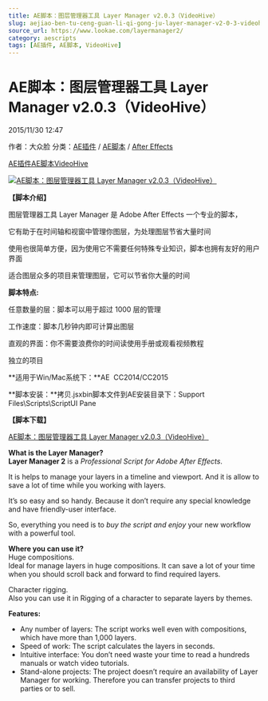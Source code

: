 ```yaml
---
title: AE脚本：图层管理器工具 Layer Manager v2.0.3（VideoHive）
slug: aejiao-ben-tu-ceng-guan-li-qi-gong-ju-layer-manager-v2-0-3-videohive
source_url: https://www.lookae.com/layermanager2/
category: aescripts
tags: [AE插件, AE脚本, VideoHive]
---
```

# AE脚本：图层管理器工具 Layer Manager v2.0.3（VideoHive）

2015/11/30 12:47

作者：大众脸
分类：[AE插件](https://www.lookae.com/after-effects/aechajian/) / [AE脚本](https://www.lookae.com/after-effects/aescripts/) / [After Effects](https://www.lookae.com/after-effects/)

[AE插件](https://www.lookae.com/tag/ae%e6%8f%92%e4%bb%b6/)[AE脚本](https://www.lookae.com/tag/ae%e8%84%9a%e6%9c%ac/)[VideoHive](https://www.lookae.com/tag/videohive/)

[![AE脚本：图层管理器工具 Layer Manager v2.0.3（VideoHive）](https://www.lookae.com/wp-content/uploads/2015/11/LAYER-MANAGER-.png "AE脚本：图层管理器工具 Layer Manager v2.0.3（VideoHive）-LookAE.com")](https://www.lookae.com/wp-content/uploads/2015/11/LAYER-MANAGER-.png)

**【脚本介绍】**

图层管理器工具 Layer Manager 是 Adobe After Effects 一个专业的脚本，

它有助于在时间轴和视窗中管理你图层，为处理图层节省大量时间

使用也很简单方便，因为使用它不需要任何特殊专业知识，脚本也拥有友好的用户界面

适合图层众多的项目来管理图层，它可以节省你大量的时间

**脚本特点:**

任意数量的层：脚本可以用于超过 1000 层的管理

工作速度：脚本几秒钟内即可计算出图层

直观的界面：你不需要浪费你的时间读使用手册或观看视频教程

独立的项目

**适用于Win/Mac系统下：**AE  CC2014/CC2015

**脚本安装：**拷贝.jsxbin脚本文件到AE安装目录下：Support Files\Scripts\ScriptUI Pane

**【脚本下载】**

[AE脚本：图层管理器工具 Layer Manager v2.0.3（VideoHive）](https://lookae.400gb.com/file/135228904)

**What is the Layer Manager?**  
**Layer Manager 2** is a *Professional Script for Adobe After Effects*.

It is helps to manage your layers in a timeline and viewport. And it is allow to save a lot of time while you working with layers.

It’s so easy and so handy. Because it don’t require any special knowledge and have friendly-user interface.

So, everything you need is to *buy the script and enjoy* your new workflow with a powerful tool.

**Where you can use it?**  
Huge compositions.  
Ideal for manage layers in huge compositions. It can save a lot of your time when you should scroll back and forward to find required layers.

Character rigging.  
Also you can use it in Rigging of a character to separate layers by themes.

**Features:**

* Any number of layers: The script works well even with compositions, which have more than 1,000 layers.
* Speed of work: The script calculates the layers in seconds.
* Intuitive interface: You don’t need waste your time to read a hundreds manuals or watch video tutorials.
* Stand-alone projects: The project doesn’t require an availability of Layer Manager for working. Therefore you can transfer projects to third parties or to sell.
